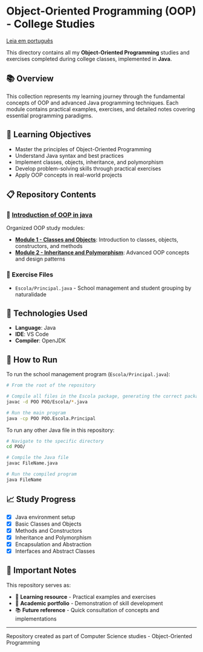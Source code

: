 
# Object-Oriented Programming (OOP) - College Studies

[Leia em português](./README-PTBR.md)

This directory contains all my **Object-Oriented Programming** studies and exercises completed during college classes, implemented in **Java**.

## 📚 Overview

This collection represents my learning journey through the fundamental concepts of OOP and advanced Java programming techniques. Each module contains practical examples, exercises, and detailed notes covering essential programming paradigms.

## 🎯 Learning Objectives

- Master the principles of Object-Oriented Programming
- Understand Java syntax and best practices
- Implement classes, objects, inheritance, and polymorphism
- Develop problem-solving skills through practical exercises
- Apply OOP concepts in real-world projects

## 📋 Repository Contents

### 📁 [Introduction of OOP in java](./Introduction-of-OOP-in-java/)

Organized OOP study modules:

- **[Module 1 - Classes and Objects](./Introduction-of-OOP-in-java/m1-class_and_objects/)**: Introduction to classes, objects, constructors, and methods
- **[Module 2 - Inheritance and Polymorphism](./Introduction-of-OOP-in-java/m2-inheritance_and_polymorphism/)**: Advanced OOP concepts and design patterns

### 📄 Exercise Files

- `Escola/Principal.java` - School management and student grouping by naturalidade

## 🔧 Technologies Used

- **Language**: Java
- **IDE**: VS Code
- **Compiler**: OpenJDK

## 🚀 How to Run

To run the school management program (`Escola/Principal.java`):

```bash
# From the root of the repository

# Compile all files in the Escola package, generating the correct package structure
javac -d POO POO/Escola/*.java

# Run the main program
java -cp POO POO.Escola.Principal
```

To run any other Java file in this repository:

```bash
# Navigate to the specific directory
cd POO/

# Compile the Java file
javac FileName.java

# Run the compiled program
java FileName
```

## 📈 Study Progress

- [x] Java environment setup
- [x] Basic Classes and Objects
- [x] Methods and Constructors
- [x] Inheritance and Polymorphism
- [x] Encapsulation and Abstraction
- [x] Interfaces and Abstract Classes

## 📝 Important Notes

This repository serves as:

- 📖 **Learning resource** - Practical examples and exercises
- 🎯 **Academic portfolio** - Demonstration of skill development
- 📚 **Future reference** - Quick consultation of concepts and implementations

---

Repository created as part of Computer Science studies - Object-Oriented Programming
